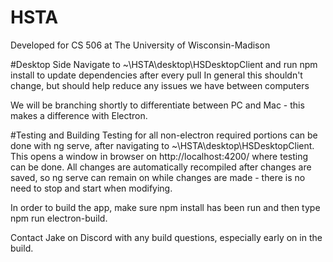# HSTA
Developed for CS 506 at The University of Wisconsin-Madison

#Desktop Side
Navigate to ~\HSTA\desktop\HSDesktopClient and run npm install to update dependencies after every pull
In general this shouldn't change, but should help reduce any issues we have between computers

We will be branching shortly to differentiate between PC and Mac - this makes a difference with Electron.

#Testing and Building
Testing for all non-electron required portions can be done with ng serve, after navigating to ~\HSTA\desktop\HSDesktopClient. This opens a window in browser on http://localhost:4200/ where testing can be done. 
All changes are automatically recompiled after changes are saved, so ng serve can remain on while changes are made - there is no need to stop and start when modifying.

In order to build the app, make sure npm install has been run and then type npm run electron-build. 

Contact Jake on Discord with any build questions, especially early on in the build.